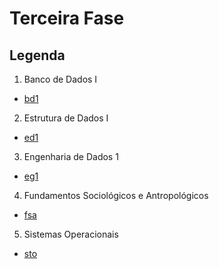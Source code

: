 # Terceira Fase

## Legenda

1. Banco de Dados I
 - [bd1](./bd1/README.md)
2. Estrutura de Dados I
 - [ed1](./ed1/README.md)
3. Engenharia de Dados 1
 - [eg1](./eg1/README.md) 
4. Fundamentos Sociológicos e Antropológicos
 - [fsa](./fsa/README.md)
5. Sistemas Operacionais
 - [sto](./sto/README.md)